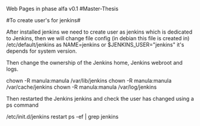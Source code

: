 Web Pages in phase alfa v0.1
#Master-Thesis

#To create user's for jenkins#

After installed jenkins we need to create user as jenkins which is dedicated to Jenkins, then we will change file config (in debian this file is created in) /etc/default/jenkins as NAME=jenkins or $JENKINS_USER="jenkins" it's depends for system version.

Then change the ownership of the Jenkins home, Jenkins webroot and logs.

chown -R manula:manula /var/lib/jenkins 
chown -R manula:manula /var/cache/jenkins
chown -R manula:manula /var/log/jenkins

Then restarted the Jenkins jenkins and check the user has changed using a ps command

/etc/init.d/jenkins restart
ps -ef | grep jenkins
